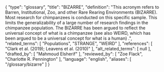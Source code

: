 {
    "type": "glossary",
    "title": "BIZARRE",
    "definition": "This acronym refers to Barren, Institutional, Zoo, and other Rare Rearing Environments (BIZARRE). Most research for chimpanzees is conducted on this specific sample. This limits the generalizability of a large number of research findings in the chimpanzee population. The BIZARRE has been argued to reflect the universal concept of what is a chimpanzee (see also WEIRD, which has been argued to be a universal concept for what is a human) .",
    "related_terms": [
        "Populations",
        "STRANGE",
        "WEIRD"
    ],
    "references": [
        "Clark et al. (2019); Leavens et al. (2010)"
    ],
    "alt_related_terms": [
        null
    ],
    "drafted_by": [
        "Mahmoud Elsherif"
    ],
    "reviewed_by": [
        "Zoe Flack",
        "Charlotte R. Pennington"
    ],
    "language": "english",
    "aliases": [
        "/glossary/bizarre"
    ]
}